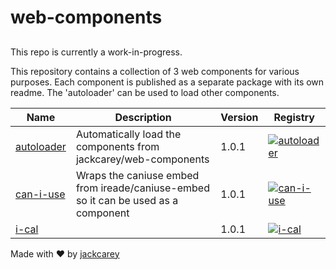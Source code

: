 # web-components

##

This repo is currently a work-in-progress.

This repository contains a collection of 3 web components for various purposes. Each component is published as a separate package with its own readme. The 'autoloader' can be used to load other components.

| Name                               | Description                                                                        | Version | Registry                                                                                                     |
| ---------------------------------- | ---------------------------------------------------------------------------------- | ------- | ------------------------------------------------------------------------------------------------------------ |
| [autoloader](/packages\autoloader) | Automatically load the components from jackcarey/web-components                    | 1.0.1   | [![autoloader](https://jsr.io/badges/@web-components/autoloader)](https://jsr.io/@web-components/autoloader) |
| [can-i-use](/packages\can-i-use)   | Wraps the caniuse embed from ireade/caniuse-embed so it can be used as a component | 1.0.1   | [![can-i-use](https://jsr.io/badges/@web-components/can-i-use)](https://jsr.io/@web-components/can-i-use)    |
| [i-cal](/packages\i-cal)           |                                                                                    | 1.0.1   | [![i-cal](https://jsr.io/badges/@web-components/i-cal)](https://jsr.io/@web-components/i-cal)                |

Made with ❤️ by [jackcarey](https://jackcarey.co.uk/)
